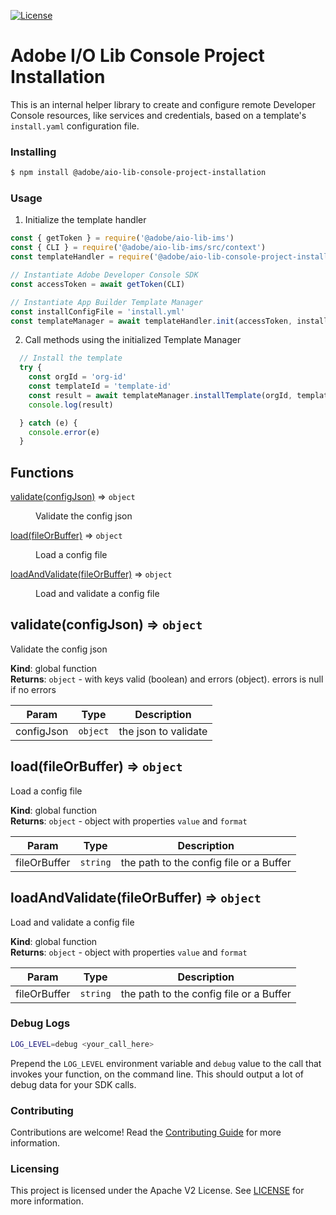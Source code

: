 <!--
Copyright 2022 Adobe. All rights reserved.
This file is licensed to you under the Apache License, Version 2.0 (the "License");
you may not use this file except in compliance with the License. You may obtain a copy
of the License at http://www.apache.org/licenses/LICENSE-2.0

Unless required by applicable law or agreed to in writing, software distributed under
the License is distributed on an "AS IS" BASIS, WITHOUT WARRANTIES OR REPRESENTATIONS
OF ANY KIND, either express or implied. See the License for the specific language
governing permissions and limitations under the License.
-->

[![License](https://img.shields.io/badge/License-Apache%202.0-blue.svg)](https://opensource.org/licenses/Apache-2.0)

# Adobe I/O Lib Console Project Installation

This is an internal helper library to create and configure remote Developer Console resources, like services
and credentials, based on a template's `install.yaml` configuration file. 

### Installing

```bash
$ npm install @adobe/aio-lib-console-project-installation
```

### Usage
1) Initialize the template handler

```javascript
const { getToken } = require('@adobe/aio-lib-ims')
const { CLI } = require('@adobe/aio-lib-ims/src/context')
const templateHandler = require('@adobe/aio-lib-console-project-installation')

// Instantiate Adobe Developer Console SDK
const accessToken = await getToken(CLI)

// Instantiate App Builder Template Manager
const installConfigFile = 'install.yml'
const templateManager = await templateHandler.init(accessToken, installConfigFile)
```

2) Call methods using the initialized Template Manager

```javascript
  // Install the template
  try {
    const orgId = 'org-id'
    const templateId = 'template-id'
    const result = await templateManager.installTemplate(orgId, templateId)
    console.log(result)

  } catch (e) {
    console.error(e)
  }
```

## Functions

<dl>
<dt><a href="#validate">validate(configJson)</a> ⇒ <code>object</code></dt>
<dd><p>Validate the config json</p>
</dd>
<dt><a href="#load">load(fileOrBuffer)</a> ⇒ <code>object</code></dt>
<dd><p>Load a config file</p>
</dd>
<dt><a href="#loadAndValidate">loadAndValidate(fileOrBuffer)</a> ⇒ <code>object</code></dt>
<dd><p>Load and validate a config file</p>
</dd>
</dl>

<a name="validate"></a>

## validate(configJson) ⇒ <code>object</code>
Validate the config json

**Kind**: global function  
**Returns**: <code>object</code> - with keys valid (boolean) and errors (object). errors is null if no errors  

| Param | Type | Description |
| --- | --- | --- |
| configJson | <code>object</code> | the json to validate |

<a name="load"></a>

## load(fileOrBuffer) ⇒ <code>object</code>
Load a config file

**Kind**: global function  
**Returns**: <code>object</code> - object with properties `value` and `format`  

| Param | Type | Description |
| --- | --- | --- |
| fileOrBuffer | <code>string</code> | the path to the config file or a Buffer |

<a name="loadAndValidate"></a>

## loadAndValidate(fileOrBuffer) ⇒ <code>object</code>
Load and validate a config file

**Kind**: global function  
**Returns**: <code>object</code> - object with properties `value` and `format`  

| Param | Type | Description |
| --- | --- | --- |
| fileOrBuffer | <code>string</code> | the path to the config file or a Buffer |

### Debug Logs

```bash
LOG_LEVEL=debug <your_call_here>
```

Prepend the `LOG_LEVEL` environment variable and `debug` value to the call that invokes your function, on the command line. This should output a lot of debug data for your SDK calls.

### Contributing

Contributions are welcome! Read the [Contributing Guide](./.github/CONTRIBUTING.md) for more information.

### Licensing

This project is licensed under the Apache V2 License. See [LICENSE](LICENSE) for more information.
